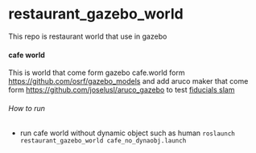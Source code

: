 # restaurant_gazebo_world
This repo is restaurant world that use in gazebo
#### cafe world
This is world that come form gazebo cafe.world form https://github.com/osrf/gazebo_models and add aruco maker that come form https://github.com/joselusl/aruco_gazebo to test [fiducials slam](http://wiki.ros.org/fiducial_slam) 
###### How to run
- run cafe world without dynamic object such as human ``roslaunch restaurant_gazebo_world cafe_no_dynaobj.launch``
